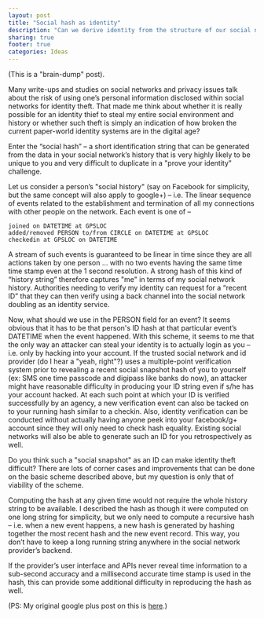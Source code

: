 ```yaml
---
layout: post
title: "Social hash as identity"
description: "Can we derive identity from the structure of our social network?"
sharing: true
footer: true
categories: Ideas
---
```


(This is a "brain-dump" post).

Many write-ups and studies on social networks and privacy issues talk about the
risk of using one’s personal information disclosed within social networks for
identity theft. That made me think about whether it is really possible for an
identity thief to steal my entire social environment and history or whether
such theft is simply an indication of how broken the current paper-world
identity systems are in the digital age?

Enter the “social hash” – a short identification string that can be generated
from the data in your social network’s history that is very highly likely to be
unique to you and very difficult to duplicate in a "prove your identity"
challenge.

<!-- more -->

Let us consider a person’s "social history" (say on Facebook for simplicity,
but the same concept will also apply to google+) – i.e. The linear sequence of
events related to the establishment and termination of all my connections with
other people on the network. Each event is one of –

    joined on DATETIME at GPSLOC
    added/removed PERSON to/from CIRCLE on DATETIME at GPSLOC
    checkedin at GPSLOC on DATETIME

A stream of such events is guaranteed to be linear in time since they are all
actions taken by one person ... with no two events having the same time time
stamp even at the 1 second resolution. A strong hash of this kind of “history
string” therefore captures "me" in terms of my social network history.
Authorities needing to verify my identity can request for a “recent ID” that
they can then verify using a back channel into the social network doubling as
an identity service.

Now, what should we use in the PERSON field for an event? It seems obvious that
it has to be that person's ID hash at that particular event’s DATETIME when the
event happened. With this scheme, it seems to me that the only way an attacker
can steal your identity is to actually login as you – i.e. only by hacking into
your account. If the trusted social network and id provider (do I hear a "yeah,
right"?) uses a multiple-point verification system prior to revealing a recent
social snapshot hash of you to yourself (ex: SMS one time passcode and digipass
like banks do now), an attacker might have reasonable difficulty in producing
your ID string even if s/he has your account hacked. At each such point at
which your ID is verified successfully by an agency, a new verification event
can also be tacked on to your running hash similar to a checkin. Also, identity
verification can be conducted without actually having anyone peek into your
facebook/g+ account since they will only need to check hash equality. Existing
social networks will also be able to generate such an ID for you
retrospectively as well.

Do you think such a "social snapshot" as an ID can make identity theft
difficult? There are lots of corner cases and improvements that can be done on
the basic scheme described above, but my question is only that of viability of
the scheme.

Computing the hash at any given time would not require the whole history string
to be available. I described the hash as though it were computed on one long
string for simplicity, but we only need to compute a recursive hash – i.e. when
a new event happens, a new hash is generated by hashing together the most
recent hash and the new event record. This way, you don’t have to keep a long
running string anywhere in the social network provider’s backend.

If the provider’s user interface and APIs never reveal time information to a
sub-second accuracy and a millisecond accurate time stamp is used in the hash,
this can provide some additional difficulty in reproducing the hash as well.

(PS: My original google plus post on this is [here](https://plus.google.com/102694714835839603248/posts/b7SsJTR1GGV).)
